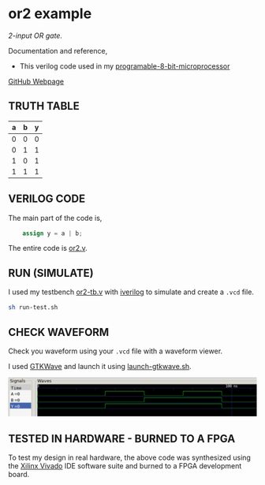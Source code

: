 # or2 example

_2-input OR gate._

Documentation and reference,

* This verilog code used in my
  [programable-8-bit-microprocessor](https://github.com/JeffDeCola/my-verilog-examples/tree/master/systems/microprocessors/programable-8-bit-microprocessor)

[GitHub Webpage](https://jeffdecola.github.io/my-verilog-examples/)

## TRUTH TABLE

| a     | b     | y     |
|:-----:|:-----:|:-----:|
| 0     | 0     | 0     |
| 0     | 1     | 1     |
| 1     | 0     | 1     |
| 1     | 1     | 1     |

## VERILOG CODE

The main part of the code is,

```verilog
    assign y = a | b;
```

The entire code is
[or2.v](or2.v).

## RUN (SIMULATE)

I used my testbench
[or2-tb.v](or2-tb.v) with
[iverilog](https://github.com/JeffDeCola/my-cheat-sheets/tree/master/hardware/tools/simulation/iverilog-cheat-sheet)
to simulate and create a `.vcd` file.

```bash
sh run-test.sh
```

## CHECK WAVEFORM

Check you waveform using your `.vcd` file with a waveform viewer.

I used [GTKWave](https://github.com/JeffDeCola/my-cheat-sheets/tree/master/hardware/tools/simulation/gtkwave-cheat-sheet)
and launch it using
[launch-gtkwave.sh](launch-gtkwave.sh).

![or2-waveform.jpg](../../../docs/pics/or2-waveform.jpg)

## TESTED IN HARDWARE - BURNED TO A FPGA

To test my design in real hardware, the above code was synthesized using the
[Xilinx Vivado](https://github.com/JeffDeCola/my-cheat-sheets/tree/master/hardware/tools/synthesis/xilinx-vivado-cheat-sheet)
IDE software suite and burned to a FPGA development board.
